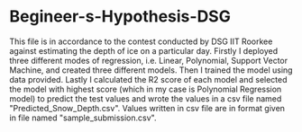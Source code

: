 # Begineer-s-Hypothesis-DSG
This file is in accordance to the contest conducted by DSG IIT Roorkee against estimating the depth of ice on a particular day.
Firstly I deployed three different modes of regression, i.e. Linear, Polynomial, Support Vector Machine, and created three different models. Then I trained the model using data provided. Lastly I calculated the R2 score of each model and selected the model with highest score (which in my case is Polynomial Regression model) to predict the test values and wrote the values in a csv file named "Predicted_Snow_Depth.csv".
Values written in csv file are in format given in file named "sample_submission.csv".
